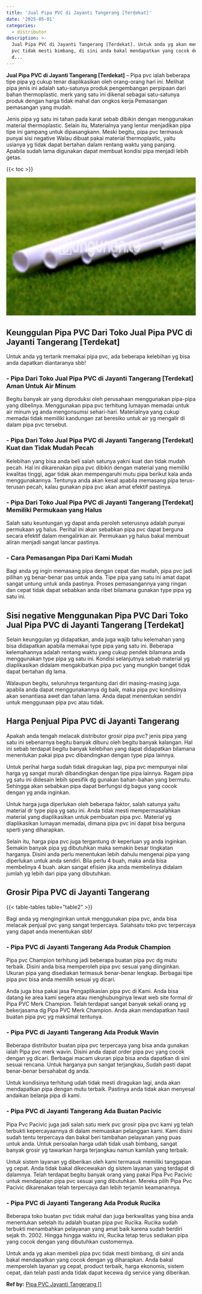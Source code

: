 ```yaml
---
title: 'Jual Pipa PVC di Jayanti Tangerang [Terdekat]'
date: '2025-05-01'
categories:
  - distributor
description: >-
  Jual Pipa PVC di Jayanti Tangerang [Terdekat]. Untuk anda yg akan membeli pipa
  pvc tidak mesti bimbang, di sini anda bakal mendapatkan yang cocok dengan yg
  d...
---
```


**Jual Pipa PVC di Jayanti Tangerang \[Terdekat\]** – Pipa pvc ialah beberapa tipe pipa yg cukup tenar diaplikasikan oleh orang-orang hari ini. Melihat pipa jenis ini adalah satu-satunya produk pengembangan perpipaan dari bahan thermoplastic. merk yang satu ini dikenal sebagai satu-satunya produk dengan harga tidak mahal dan ongkos kerja Pemasangan pemasangan yang mudah.

Jenis pipa yg satu ini tahan pada karat sebab dibikin dengan menggunakan material thermoplastic. Selain itu, Materialnya yang lentur menjadikan pipa tipe ini gampang untuk dipasangkann. Meski begitu, pipa pvc termasuk punyai sisi negative Walau dibuat pakai material thermoplastic, yaitu usianya yg tidak dapat bertahan dalam rentang waktu yang panjang. Apabila sudah lama digunakan dapat membuat kondisi pipa menjadi lebih getas.

{{< toc >}}

![Jual Pipa PVC di Jayanti Tangerang [Terdekat]](/images/jaul-pipa-pvc-55.png)

## Keunggulan Pipa PVC Dari Toko Jual Pipa PVC di Jayanti Tangerang \[Terdekat\]

Untuk anda yg tertarik memakai pipa pvc, ada beberapa kelebihan yg bisa anda dapatkan diantaranya sbb!

### \- Pipa Dari Toko Jual Pipa PVC di Jayanti Tangerang \[Terdekat\] Aman Untuk Air Minum

Begitu banyak air yang diproduksi oleh perusahaan menggunakan pipa-pipa yang dibelinya. Menggunakan pipa pvc terhitung lumayan memadai untuk air minum yg anda mengonsumsi sehari-hari. Materialnya yang cukup memadai tidak memiliki kandungan zat beresiko untuk air yg mengalir di dalam pipa pvc tersebut.

### \- Pipa Dari Toko Jual Pipa PVC di Jayanti Tangerang \[Terdekat\] Kuat dan Tidak Mudah Pecah

Kelebihan yang bisa anda beli salah satunya yakni kuat dan tidak mudah pecah. Hal ini dikarenakan pipa pvc dibikin dengan material yang memiliki kwalitas tinggi, agar tidak akan mempengaruhi mutu pipa berikut kala anda menggunakannya. Tentunya anda akan kesal apabila memasang pipa terus-terusan pecah, kalau gunakan pipa pvc akan amat efektif pastinya.

### \- Pipa Dari Toko Jual Pipa PVC di Jayanti Tangerang \[Terdekat\] Memiliki Permukaan yang Halus

Salah satu keuntungan yg dapat anda peroleh seterusnya adalah punyai permukaan yg halus. Perihal ini akan sebabkan pipa pvc dapat berguna secara efektif dalam mengalirkan air. Permukaan yg halus bakal membuat aliran menjadi sangat lancar pastinya.

### \- Cara Pemasangan Pipa Dari Kami Mudah

Bagi anda yg ingin memasang pipa dengan cepat dan mudah, pipa pvc jadi pilihan yg benar-benar pas untuk anda. Tipe pipa yang satu ini amat dapat sangat untung untuk anda pastinya. Proses pemasangannya yang ringan dan cepat tidak dapat sebabkan anda ribet bilamana gunakan type pipa yg satu ini.

## Sisi negative Menggunakan Pipa PVC Dari Toko Jual Pipa PVC di Jayanti Tangerang \[Terdekat\]

Selain keunggulan yg didapatkan, anda juga wajib tahu kelemahan yang bisa didapatkan apabila memakai type pipa yang satu ini. Beberapa kelemahannya adalah rentang waktu yang cukup pendek bilamana anda menggunakan type pipa yg satu ini. Kondisi selanjutnya sebab material yg diaplikasikan didalam mengakibatkan pipa pvc yang mungkin banget tidak dapat bertahan dg lama.

Walaupun begitu, seluruhnya tergantung dari diri masing-masing juga. apabila anda dapat menggunakannya dg baik, maka pipa pvc kondisinya akan senantiasa awet dan tahan lama. Anda dapat menentukan sendiri untuk menggunaan pipa pvc atau tidak.

## Harga Penjual Pipa PVC di Jayanti Tangerang

Apakah anda tengah melacak distributor grosir pipa pvc? jenis pipa yang satu ini sebenarnya begitu banyak diburu oleh begitu banyak kalangan. Hal ini sebab terdapat begitu banyak kelebihan yang dapat didapatkan bilamana menentukan pakai pipa pvc dibandingkan dengan type pipa lainnya.

Untuk perihal harga sudah tidak diragukan lagi, pipa pvc mempunyai nilai harga yg sangat murah dibandingkan dengan tipe pipa lainnya. Ragam pipa yg satu ini didesain lebih spesifik dg gunakan bahan-bahan yang bermutu. Sehingga akan sebabkan pipa dapat berfungsi dg bagus yang cocok dengan yg anda inginkan.

Untuk harga juga diperlukan oleh beberapa faktor, salah satunya yaitu material dr type pipa yg satu ini. Anda tidak mesti mempermasalahkan material yang diaplikasikan untuk pembuatan pipa pvc. Material yg diaplikasikan lumayan memadai, dimana pipa pvc ini dapat bisa berguna sperti yang diharapkan.

Selain itu, harga pipa pvc juga tergantung dr keperluan yg anda inginkan. Semakin banyak pipa yg dibutuhkan maka semakin besar tingkatan harganya. Disini anda perlu menentukan lebih dahulu mengenai pipa yang diperlukan untuk anda sendiri. Bila perlu 4 buah, maka anda bisa membelinya 4 buah. akan sangat efisien jika anda membelinya didalam jumlah yg lebih dari pipa yang dibutuhkan.

## Grosir Pipa PVC di Jayanti Tangerang

{{< table-tables table="table2" >}}

Bagi anda yg menginginkan untuk menggunakan pipa pvc, anda bisa melacak penjual pvc yang sangat terpercaya. Salahsatu toko pvc terpercaya yang dapat anda menentukan sbb!

### \- Pipa PVC di Jayanti Tangerang Ada Produk Champion

Pipa pvc Champion terhitung jadi beberapa buatan pipa pvc dg mutu terbaik. Disini anda bisa memperoleh pipa pvc sesuai yang diinginkan. Ukuran pipa yang disediakan termasuk benar-benar lengkap. Berbagai tipe pipa pvc bisa anda memilih sesuai yg dicari.

Anda juga bisa pakai jasa Pengaplikasian pipa pvc di Kami. Anda bisa datang ke area kami segera atau menghubunginya lewat web site formal dr Pipa PVC Merk Champion. Telah terdapat sangat banyak sekali orang yg bekerjasama dg Pipa PVC Merk Champion. Anda akan mendapatkan hasil buatan pipa pvc yg maksimal tentunya.

### \- Pipa PVC di Jayanti Tangerang Ada Produk Wavin

Beberapa distributor buatan pipa pvc terpercaya yang bisa anda gunakan ialah Pipa pvc merk wavin. Disini anda dapat order pipa pvc yang cocok dengan yg dicari. Berbagai macam ukuran pipa bisa anda dapatkan di sini sesuai rencana. Untuk harganya pun sangat terjangkau, Sudah pasti dapat benar-benar bersahabat dg anda.

Untuk kondisinya terhitung udah tidak mesti diragukan lagi, anda akan mendapatkan pipa dengan mutu terbaik. Pastinya anda tidak akan menyesal andaikan belanja pipa di kami.

### \- Pipa PVC di Jayanti Tangerang Ada Buatan Pacivic

Pipa Pvc Pacivic juga jadi salah satu merk pvc grosir pipa pvc kami yg telah terbukti kepercayaannya di dalam memuaskan pelanggan kami. Kami disini sudah tentu terpercaya dan bakal beri tambahan pelayanan yang puas untuk anda. Untuk persoalan harga udah tidak usah bimbang, sangat banyak grosir yg tawarkan harga terjangkau namun kamilah yang terbaik.

Untuk sistem layanan yg diberikan oleh kami termasuk memiliki tanggapan yg cepat. Anda tidak bakal dikecewakan dg sistem layanan yang terdapat di dalamnya. Telah terdapat begitu banyak orang yang pakai Pipa Pvc Pacivic untuk mendapatan pipa pvc sesuai yang dibutuhkan. Mereka pilih Pipa Pvc Pacivic dikarenakan telah terpercaya dan lebih terjamin keamanannya.

### \- Pipa PVC di Jayanti Tangerang Ada Produk Rucika

Beberapa toko buatan pvc tidak mahal dan juga berkwalitas yang bisa anda menentukan setelah itu adalah buatan pipa pvc Rucika. Rucika sudah terbukti menambahkan pelayanan yang amat baik karena sudah berdiri sejak th. 2002. Hingga hingga waktu ini, Rucika tetap terus sediakan pipa yang cocok dengan yang dibutuhkan customernya.

Untuk anda yg akan membeli pipa pvc tidak mesti bimbang, di sini anda bakal mendapatkan yang cocok dengan yg diharapkan. Anda bakal memperoleh layanan yg cepat, product terbaik, harga ekonomis, sistem cepat, dan telah pasti anda tidak dapat kecewa dg service yang diberikan.

**Ref by:** [Pipa PVC Jayanti Tangerang []](https://id.wikipedia.org/wiki/Pipa)
